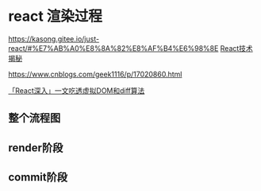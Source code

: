 # react 渲染过程
https://kasong.gitee.io/just-react/#%E7%AB%A0%E8%8A%82%E8%AF%B4%E6%98%8E
[React技术揭秘](https://react.iamkasong.com/)

https://www.cnblogs.com/geek1116/p/17020860.html

[「React深入」一文吃透虚拟DOM和diff算法](https://juejin.cn/post/7116326409961734152?searchId=20240321172543C51DA6C2A996D28BDE1C#heading-32)


## 整个流程图


## render阶段


## commit阶段


## 